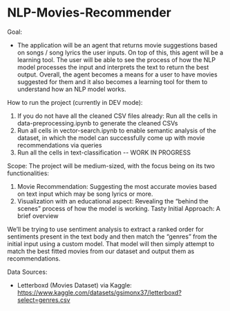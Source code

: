 # NLP-Movies-Recommender


Goal:
- The application will be an agent that returns movie suggestions based on songs / song lyrics the user
inputs. On top of this, this agent will be a learning tool. The user will be able to see the process of how the
NLP model processes the input and interprets the text to return the best output.
Overall, the agent becomes a means for a user to have movies suggested for them and it also becomes a
learning tool for them to understand how an NLP model works.

How to run the project (currently in DEV mode):
1. If you do not have all the cleaned CSV files already: Run all the cells in data-preprocessing.ipynb to generate the cleaned CSVs
2. Run all cells in vector-search.ipynb to enable semantic analysis of the dataset, in which the model can successfully come up with movie recommendations via queries
3. Run all the cells in text-classification -- WORK IN PROGRESS


Scope:
The project will be medium-sized, with the focus being on its two functionalities:
1. Movie Recommendation: Suggesting the most accurate movies based on text input which may be
song lyrics or more.
2. Visualization with an educational aspect: Revealing the “behind the scenes” process of how the
model is working.
Tasty Initial Approach: A brief overview

We’ll be trying to use sentiment analysis to extract a ranked order for sentiments present in the text body
and then match the “genres” from the initial input using a custom model. That model will then simply
attempt to match the best fitted movies from our dataset and output them as recommendations.

Data Sources:
- Letterboxd (Movies Dataset) via Kaggle:
https://www.kaggle.com/datasets/gsimonx37/letterboxd?select=genres.csv
